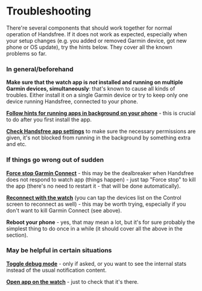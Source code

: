 # Troubleshooting

There're several components that should work together for normal operation of Handsfree. If it does not work as expected, especially when your setup changes (e.g. you added or removed Garmin device, got new phone or OS update), try the hints below. They cover all the known problems so far.

### In general/beforehand

**Make sure that the watch app is _not_ installed and running on multiple Garmin devices, simultaneously**: that's known to cause all kinds of troubles. Either install it on a single Garmin device or try to keep only one device running Handsfree, connected to your phone.

**[Follow hints for running apps in background on your phone](do://doki)** - this is crucial to do after you first install the app.

**[Check Handsfree app settings](do://settings)** to make sure the necessary permissions are given, it's not blocked from running in the background by something extra and etc.

### If things go wrong out of sudden

**[Force stop Garmin Connect](do://garmin-connect-settings)** - this may be the dealbreaker when Handsfree does not respond to watch app (things happen) - just tap "Force stop" to kill the app (there's no need to restart it - that will be done automatically).

**[Reconnect with the watch](do://reconnect-connectiq)** (you can tap the devices list on the Control screen to reconnect as well) - this may be worth trying, especially if you don't want to kill Garmin Connect (see above).

**Reboot your phone** - yes, that may mean a lot, but it's for sure probably the simplest thing to do once in a while (it should cover all the above in the section).

### May be helpful in certain situations

**[Toggle debug mode](do://toggle-debug-mode)** - only if asked, or you want to see the internal stats instead of the usual notification content.

**[Open app on the watch](do://open-watch-app)** - just to check that it's there.

